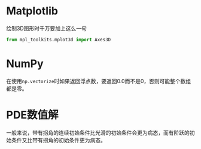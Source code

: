 # Matplotlib

绘制3D图形时千万要加上这么一句
```Python
from mpl_toolkits.mplot3d import Axes3D
```

# NumPy

在使用`np.vectorize`时如果返回浮点数，要返回0.0而不是0，否则可能整个数组都是零。

# PDE数值解

一般来说，带有拐角的连续初始条件比光滑的初始条件会更为病态，而有阶跃的初始条件又比带有拐角的初始条件更为病态。